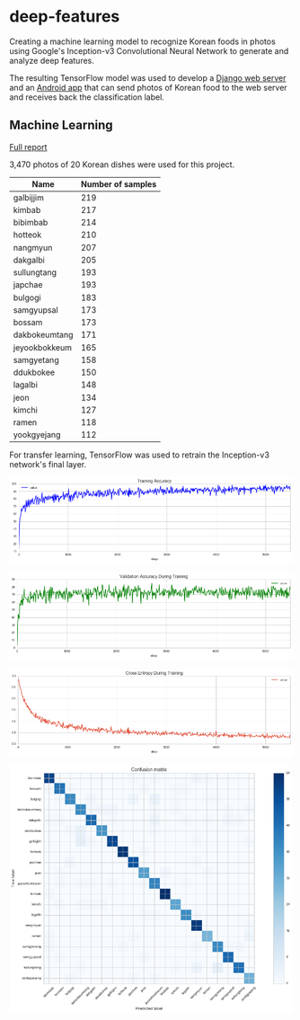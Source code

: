 # deep-features

Creating a machine learning model to recognize Korean foods in photos using Google's Inception-v3 Convolutional Neural Network to generate and analyze deep features.

The resulting TensorFlow model was used to develop a [Django web server](https://github.com/jjinking/kfood-server) and an [Android app](https://github.com/jjinking/kfood-android) that can send photos of Korean food to the web server and receives back the classification label.

## Machine Learning

[Full report](https://github.com/jjinking/deep-features/blob/master/report.pdf)

3,470 photos of 20 Korean dishes were used for this project.

| Name           |  Number of samples
| -----------		 | ------------------
| galbijjim      |  219
| kimbab         |  217
| bibimbab       |  214
| hotteok        |  210
| nangmyun       |  207
| dakgalbi       |  205
| sullungtang    |  193
| japchae        |  193
| bulgogi        |  183
| samgyupsal     |  173
| bossam         |  173
| dakbokeumtang  |  171
| jeyookbokkeum  |  165
| samgyetang     |  158
| ddukbokee      |  150
| lagalbi        |  148
| jeon           |  134
| kimchi         |  127
| ramen          |  118
| yookgyejang    |  112


For transfer learning, TensorFlow was used to retrain the Inception-v3 network's final layer.

![Training Accuracy \label{figure_train_acc}](report_images/train_acc.png "TensorFlow Training Accuracy")

![Validation Accuracy \label{figure_valid_acc}](report_images/valid_acc.png "Validation Accuracy During Training")

![Cross Entropy \label{figure_cross_ent}](report_images/cross_ent.png "Cross Entropy During Training")

![Confusion Matrix on Test Set \label{figure_cm}](report_images/retrained_cm.png "Confusion Matrix on Test Set")

